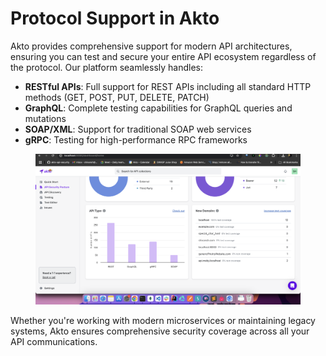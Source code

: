 # Protocol Support in Akto

Akto provides comprehensive support for modern API architectures, ensuring you can test and secure your entire API ecosystem regardless of the protocol. Our platform seamlessly handles:

* **RESTful APIs**: Full support for REST APIs including all standard HTTP methods (GET, POST, PUT, DELETE, PATCH)
* **GraphQL**: Complete testing capabilities for GraphQL queries and mutations
* **SOAP/XML**: Support for traditional SOAP web services
* **gRPC**: Testing for high-performance RPC frameworks

<figure><img src="../../.gitbook/assets/image (2) (1) (1) (1) (1) (1) (1) (1).png" alt=""><figcaption></figcaption></figure>

Whether you're working with modern microservices or maintaining legacy systems, Akto ensures comprehensive security coverage across all your API communications.
